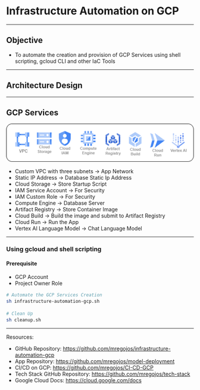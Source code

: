 # Infrastructure Automation on GCP

---
## Objective
* To automate the creation and provision of GCP Services using shell scripting, gcloud CLI and other IaC Tools

---
## Architecture Design


---
## GCP Services
![Infrastructire Automation GCP](images/infra.drawio.png)

* Custom VPC with three subnets -> App Network
* Static IP Address -> Database Static Ip Address
* Cloud Storage -> Store Startup Script 
* IAM Service Account  -> For Security
* IAM Custom Role -> For Security 
* Compute Engine -> Database Server
* Artifact Registry -> Store Container Image
* Cloud Build -> Build the image and submit to Artifact Registry
* Cloud Run -> Run the App
* Vertex AI Language Model -> Chat Language Model

---
### Using gcloud and shell scripting

#### Prerequisite
* GCP Account
* Project Owner Role

```sh
# Automate the GCP Services Creation
sh infrastructure-automation-gcp.sh

# Clean Up
sh cleanup.sh
```

---
Resources:
* GitHub Repository: https://github.com/mregojos/infrastructure-automation-gcp
* App Repository: https://github.com/mregojos/model-deployment
* CI/CD on GCP: https://github.com/mregojos/CI-CD-GCP
* Tech Stack GitHub Repository: https://github.com/mregojos/tech-stack
* Google Cloud Docs: https://cloud.google.com/docs